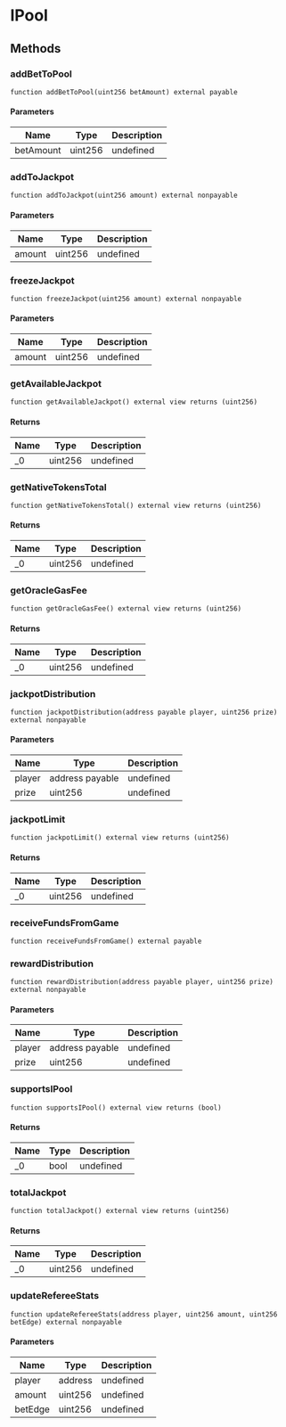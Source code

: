 # IPool









## Methods

### addBetToPool

```solidity
function addBetToPool(uint256 betAmount) external payable
```





#### Parameters

| Name | Type | Description |
|---|---|---|
| betAmount | uint256 | undefined |

### addToJackpot

```solidity
function addToJackpot(uint256 amount) external nonpayable
```





#### Parameters

| Name | Type | Description |
|---|---|---|
| amount | uint256 | undefined |

### freezeJackpot

```solidity
function freezeJackpot(uint256 amount) external nonpayable
```





#### Parameters

| Name | Type | Description |
|---|---|---|
| amount | uint256 | undefined |

### getAvailableJackpot

```solidity
function getAvailableJackpot() external view returns (uint256)
```






#### Returns

| Name | Type | Description |
|---|---|---|
| _0 | uint256 | undefined |

### getNativeTokensTotal

```solidity
function getNativeTokensTotal() external view returns (uint256)
```






#### Returns

| Name | Type | Description |
|---|---|---|
| _0 | uint256 | undefined |

### getOracleGasFee

```solidity
function getOracleGasFee() external view returns (uint256)
```






#### Returns

| Name | Type | Description |
|---|---|---|
| _0 | uint256 | undefined |

### jackpotDistribution

```solidity
function jackpotDistribution(address payable player, uint256 prize) external nonpayable
```





#### Parameters

| Name | Type | Description |
|---|---|---|
| player | address payable | undefined |
| prize | uint256 | undefined |

### jackpotLimit

```solidity
function jackpotLimit() external view returns (uint256)
```






#### Returns

| Name | Type | Description |
|---|---|---|
| _0 | uint256 | undefined |

### receiveFundsFromGame

```solidity
function receiveFundsFromGame() external payable
```






### rewardDistribution

```solidity
function rewardDistribution(address payable player, uint256 prize) external nonpayable
```





#### Parameters

| Name | Type | Description |
|---|---|---|
| player | address payable | undefined |
| prize | uint256 | undefined |

### supportsIPool

```solidity
function supportsIPool() external view returns (bool)
```






#### Returns

| Name | Type | Description |
|---|---|---|
| _0 | bool | undefined |

### totalJackpot

```solidity
function totalJackpot() external view returns (uint256)
```






#### Returns

| Name | Type | Description |
|---|---|---|
| _0 | uint256 | undefined |

### updateRefereeStats

```solidity
function updateRefereeStats(address player, uint256 amount, uint256 betEdge) external nonpayable
```





#### Parameters

| Name | Type | Description |
|---|---|---|
| player | address | undefined |
| amount | uint256 | undefined |
| betEdge | uint256 | undefined |




